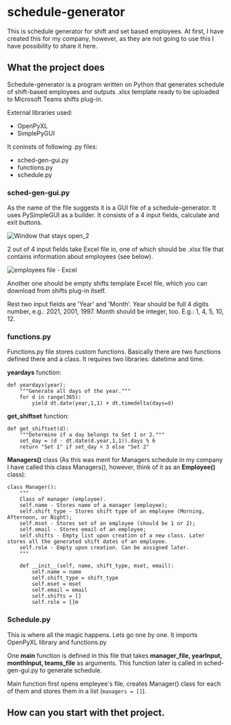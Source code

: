 # schedule-generator
This is schedule generator for shift and set based employees. At first, I have created this for my company, however, as they are not going to use this I have possibility to share it here. 


## What the project does
Schedule-generator is a program written on Python that generates schedule of shift-based employees and outputs .xlsx template ready to be uploaded to Microsoft Teams shifts plug-in. 

External libraries used:
* OpenPyXL
* SimplePyGUI

It coninsts of following .py files:
* sched-gen-gui.py
* functions.py
* schedule.py

### sched-gen-gui.py
As the name of the file suggests it is a GUI file of a schedule-generator. It uses PySimpleGUI as a builder. It consists of a 4 input fields, calculate and exit buttons. 

![Window that stays open_2](https://user-images.githubusercontent.com/6499479/129483141-c467c628-f25f-4d7a-bc30-8fa2af49ed49.jpg)


2 out of 4 input fields take Excel file in, one of which should be .xlsx file that contains information about employees (see below).

![employees file - Excel](https://user-images.githubusercontent.com/6499479/129481895-3f9b8215-cd09-4404-82a4-79d33aff0fac.jpg)

Another one should be empty shifts template Excel file, which you can download from shifts plug-in itself. 

Rest two input fields are 'Year' and 'Month'. Year should be full 4 digits number, e.g.: 2021, 2001, 1997. Month should be integer, too. E.g.: 1, 4, 5, 10, 12.

### functions.py
Functions.py file stores custom functions. Basically there are two functions defined there and a class. It requires two libraries: datetime and time. 

**yeardays** function:
```
def yeardays(year):
    """Generate all days of the year."""
    for d in range(365):
        yield dt.date(year,1,1) + dt.timedelta(days=d)
```

**get_shiftset** function:
```
def get_shiftset(d):
    """Determine if a day belongs to Set 1 or 2."""
    set_day = (d - dt.date(d.year,1,1)).days % 6
    return "Set 1" if set_day < 3 else "Set 2"
```

**Managers()** class (As this was ment for Managers schedule in my company I have called this class Managers(), however, think of it as an **Employee()** class):
```
class Manager():
    """
    Class of manager (employee).
    self.name - Stores name of a manager (employee);
    self.shift_type - Stores shift type of an employee (Morning, Afternoon, or Night);
    self.mset - Stores set of an employee (should be 1 or 2);
    self.email - Stores email of an employee;
    self.shifts - Empty list upon creation of a new class. Later stores all the generated shift dates of an employee.
    self.role - Empty upon creation. Can be assigned later.
    """

    def __init__(self, name, shift_type, mset, email):
        self.name = name
        self.shift_type = shift_type
        self.mset = mset
        self.email = email
        self.shifts = []
        self.role = []m
```

### Schedule.py
This is where all the magic happens. Lets go one by one. It imports OpenPyXL library and functions.py

One **main** function is defined in this file that takes **manager_file, yearInput, monthInput, teams_file** as arguments. This function later is called in sched-gen-gui.py to generate schedule.

Main function first opens empleyee's file, creates Manager() class for each of them and stores them in a list (`managers = []`). 



## How can you start with thet project. 
